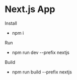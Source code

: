 # Next.js App

Install
- npm i

Run
- npm run dev --prefix nextjs

Build
- npm run build --prefix nextjs

